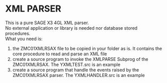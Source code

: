 # XML PARSER
This is a pure SAGE X3 4GL XML parser.  
No external application or library is needed nor database stored procedures.  
What you need is:  
1. the ZMC01XMLRSAX file to be copied in your folder as is. It contains the core procedure to read and parse an XML file
2. create a source program to invoke the XMLPARSE Subprog of the ZMC01XMLRSAX. The YXMLTEST.src is an example
3. create a source program that handle the events raised by the ZMC01XMLRSAX parser. The YXMLHANDLER.src is an example
